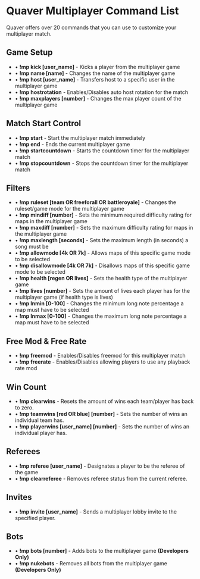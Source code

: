 # Quaver Multiplayer Command List

Quaver offers over 20 commands that you can use to customize your multiplayer match.

## Game Setup

* • **!mp kick [user_name]** - Kicks a player from the multiplayer game
* • **!mp name [name]** - Changes the name of the multiplayer game
* • **!mp host [user_name]** - Transfers host to a specific user in the multiplayer game
* • **!mp hostrotation** - Enables/Disables auto host rotation for the match
* • **!mp maxplayers [number]** - Changes the max player count of the multiplayer game

## Match Start Control

* • **!mp start** - Start the multiplayer match immediately
* • **!mp end** - Ends the current multiplayer game
* • **!mp startcountdown** - Starts the countdown timer for the multiplayer match
* • **!mp stopcountdown** - Stops the countdown timer for the multiplayer match

## Filters

* • **!mp ruleset [team OR freeforall OR battleroyale]** - Changes the ruleset/game mode for the multiplayer game
* • **!mp mindiff [number]** - Sets the minimum required difficulty rating for maps in the multiplayer game
* • **!mp maxdiff [number]** - Sets the maximum difficulty rating for maps in the multiplayer game
* • **!mp maxlength [seconds]** - Sets the maximum length (in seconds) a song must be
* • **!mp allowmode [4k OR 7k]** - Allows maps of this specific game mode to be selected 
* • **!mp disallowmode [4k OR 7k]** - Disallows maps of this specific game mode to be selected
* • **!mp health [regen OR lives]** - Sets the health type of the multiplayer game
* • **!mp lives [number]** - Sets the amount of lives each player has for the multiplayer game (if health type is lives)
* • **!mp lnmin [0-100]** - Changes the minimum long note percentage a map must have to be selected
* • **!mp lnmax [0-100]** - Changes the maximum long note percentage a map must have to be selected

## Free Mod & Free Rate
* • **!mp freemod** - Enables/Disables freemod for this multiplayer match
* • **!mp freerate** - Enables/Disables allowing players to use any playback rate mod

## Win Count

* • **!mp clearwins** - Resets the amount of wins each team/player has back to zero.
* • **!mp teamwins [red OR blue] [number]** - Sets the number of wins an individual team has.
* • **!mp playerwins [user_name] [number]** - Sets the number of wins an individual player has.

## Referees

* • **!mp referee [user_name]** - Designates a player to be the referee of the game
* • **!mp clearreferee** - Removes referee status from the current referee.

## Invites

* • **!mp invite [user_name]** - Sends a multiplayer lobby invite to the specified player.

## Bots

* • **!mp bots [number]** - Adds bots to the multiplayer game **(Developers Only)**
* • **!mp nukebots** - Removes all bots from the multiplayer game **(Developers Only)**
